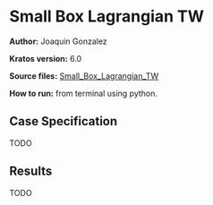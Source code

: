 # Small Box Lagrangian TW

**Author:** Joaquin Gonzalez

**Kratos version:** 6.0

**Source files:** [Small_Box_Lagrangian_TW](https://github.com/KratosMultiphysics/Examples/tree/master/swimming_dem/use_cases/PFEMFluid_Element/Two_Way/Small_Box_Lagrangian_TW/source)

**How to run:** from terminal using python.

## Case Specification

TODO


## Results

TODO
